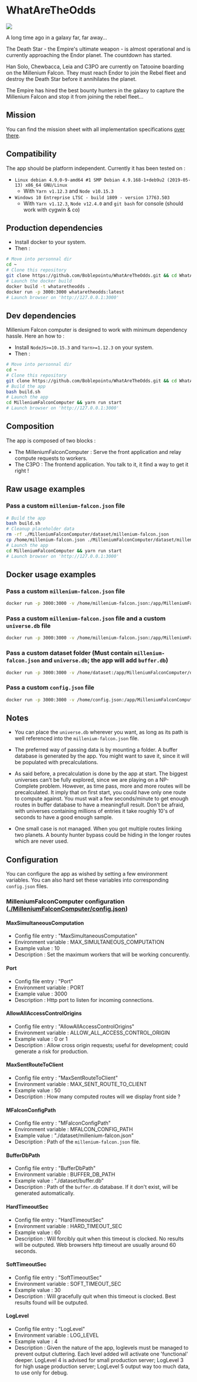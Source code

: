 # WhatAreTheOdds

![](_readme_assets/starwars_logo.png)

A long time ago in a galaxy far, far away...

The Death Star - the Empire's ultimate weapon - is almost operational and is currently approaching the Endor planet. The countdown has started.

Han Solo, Chewbacca, Leia and C3PO are currently on Tatooine boarding on the Millenium Falcon. They must reach Endor to join the Rebel fleet and destroy the Death Star before it annihilates the planet.

The Empire has hired the best bounty hunters in the galaxy to capture the Millenium Falcon and stop it from joining the rebel fleet...


## Mission

You can find the mission sheet with all implementation specifications [over there](./MISSION.md).

## Compatibility

The app should be platform independent. Currently it has been tested on :
- `Linux debian 4.9.0-9-amd64 #1 SMP Debian 4.9.168-1+deb9u2 (2019-05-13) x86_64 GNU/Linux`
	- With `Yarn v1.12.3` and `Node v10.15.3`
- `Windows 10 Entreprise LTSC - build 1809 - version 17763.503`
	- With `Yarn v1.12.3`, `Node v12.4.0` and `git bash` for console (should work with cygwin & co)

  
## Production dependencies

- Install docker to your system.
- Then :
```bash
# Move into personnal dir
cd ~
# Clone this repository
git clone https://github.com/Boblepointu/WhatAreTheOdds.git && cd WhatAreTheOdds
# Launch the docker build
docker build -t whataretheodds .
docker run -p 3000:3000 whataretheodds:latest
# Launch browser on 'http://127.0.0.1:3000'
```

## Dev dependencies

Millenium Falcon computer is designed to work with minimum dependency hassle. Here an how to :
- Install `NodeJS>=10.15.3` and `Yarn>=1.12.3` on your system.
- Then :
```bash
# Move into personnal dir
cd ~
# Clone this repository
git clone https://github.com/Boblepointu/WhatAreTheOdds.git && cd WhatAreTheOdds
# Build the app
bash build.sh
# Launch the app
cd MilleniumFalconComputer && yarn run start
# Launch browser on 'http://127.0.0.1:3000'
```

## Composition

The app is composed of two blocks :

- The MilleniumFalconComputer : Serve the front application and relay compute requests to workers.
- The C3PO : The frontend application. You talk to it, it find a way to get it right !

## Raw usage examples

### Pass a custom `millenium-falcon.json` file

```bash
# Build the app
bash build.sh
# Cleanup placeholder data
rm -rf ./MilleniumFalconComputer/dataset/millenium-falcon.json
cp /home/millenium-falcon.json ./MilleniumFalconComputer/dataset/millenium-falcon.json
# Launch the app
cd MilleniumFalconComputer && yarn run start
# Launch browser on 'http://127.0.0.1:3000'
```

## Docker usage examples

### Pass a custom `millenium-falcon.json` file

```bash
docker run -p 3000:3000 -v /home/millenium-falcon.json:/app/MilleniumFalconComputer/dataset/millenium-falcon.json whataretheodds:latest
```

### Pass a custom `millenium-falcon.json` file and a custom `universe.db` file

```bash
docker run -p 3000:3000 -v /home/millenium-falcon.json:/app/MilleniumFalconComputer/dataset/millenium-falcon.json -v /home/universe.db:/app/MilleniumFalconComputer/dataset/universe.db whataretheodds:latest
```

### Pass a custom dataset folder (Must contain `millenium-falcon.json` and `universe.db`; the app will add `buffer.db`)

```bash
docker run -p 3000:3000 -v /home/dataset:/app/MilleniumFalconComputer/dataset whataretheodds:latest
```

### Pass a custom `config.json` file
```bash
docker run -p 3000:3000 -v /home/config.json:/app/MilleniumFalconComputer/config.json whataretheodds:latest
```

## Notes

- You can place the `universe.db` wherever you want, as long as its path is well referenced into the `millenium-falcon.json` file.

- The preferred way of passing data is by mounting a folder. A buffer database is generated by the app. You might want to save it, since it will be populated with precalculations.

- As said before, a precalculation is done by the app at start. The biggest universes can't be fully explored, since we are playing on a NP-Complete problem. However, as time pass, more and more routes will be precalculated. It imply that on first start, you could have only one route to compute against. You must wait a few seconds/minute to get enough routes in buffer database to have a meaningfull result. Don't be afraid, with universes containing millions of entries it take roughly 10's of seconds to have a good enough sample.

- One small case is not managed. When you got multiple routes linking two planets. A bounty hunter bypass could be hiding in the longer routes which are never used.

## Configuration

You can configure the app as wished by setting a few environment variables.
You can also hard set these variables into corresponding `config.json` files.

### MilleniumFalconComputer configuration ([./MilleniumFalconComputer/config.json](./MilleniumFalconComputer/config.json))

#### MaxSimultaneousComputation 
  - Config file entry : "MaxSimultaneousComputation"
  - Environment variable : MAX_SIMULTANEOUS_COMPUTATION
  - Example value : 10
  - Description : Set the maximum workers that will be working concurently.

#### Port
  - Config file entry : "Port"
  - Environment variable : PORT
  - Example value : 3000
  - Description : Http port to listen for incoming connections.

#### AllowAllAccessControlOrigins
  - Config file entry : "AllowAllAccessControlOrigins"
  - Environment variable : ALLOW_ALL_ACCESS_CONTROL_ORIGIN
  - Example value : 0 or 1
  - Description : Allow cross origin requests; useful for development; could generate a risk for production.

#### MaxSentRouteToClient
  - Config file entry : "MaxSentRouteToClient"
  - Environment variable : MAX_SENT_ROUTE_TO_CLIENT
  - Example value : 50
  - Description : How many computed routes will we display front side ?

#### MFalconConfigPath
  - Config file entry : "MFalconConfigPath"
  - Environment variable : MFALCON_CONFIG_PATH
  - Example value : "./dataset/millenium-falcon.json"
  - Description : Path of the `millenium-falcon.json` file.

#### BufferDbPath
  - Config file entry : "BufferDbPath"
  - Environment variable : BUFFER_DB_PATH
  - Example value : "./dataset/buffer.db"
  - Description : Path of the `buffer.db` database. If it don't exist, will be generated automatically.

#### HardTimeoutSec
  - Config file entry : "HardTimeoutSec"
  - Environment variable : HARD_TIMEOUT_SEC
  - Example value : 60
  - Description : Will forcibly quit when this timeout is clocked. No results will be outputed. Web browsers http timeout are usually around 60 seconds.

#### SoftTimeoutSec
  - Config file entry : "SoftTimeoutSec"
  - Environment variable : SOFT_TIMEOUT_SEC
  - Example value : 30
  - Description : Will gracefully quit when this timeout is clocked. Best results found will be outputed.

#### LogLevel
  - Config file entry : "LogLevel"
  - Environment variable : LOG_LEVEL
  - Example value : 4
  - Description : Given the nature of the app, loglevels must be managed to prevent output cluttering. Each level added will activate one 'functional' deeper. LogLevel 4 is advised for small production server; LogLevel 3 for high usage production server; LogLevel 5 output way too much data, to use only for debug.